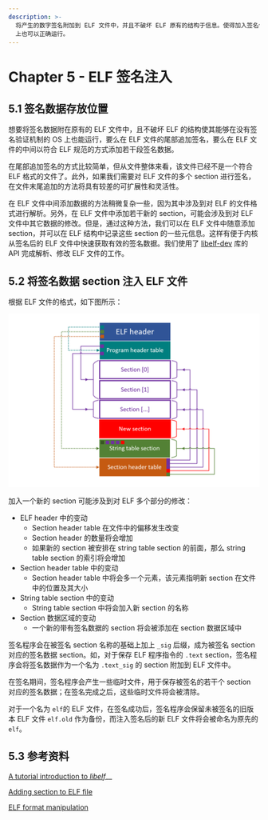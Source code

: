 ```yaml
---
description: >-
  将产生的数字签名附加到 ELF 文件中，并且不破坏 ELF 原有的结构于信息。使得加入签名信息的 ELF 文件也能够在没有签名验证机制的普通 Linux
  上也可以正确运行。
---
```


# Chapter 5 - ELF 签名注入

## 5.1 签名数据存放位置

想要将签名数据附在原有的 ELF 文件中，且不破坏 ELF 的结构使其能够在没有签名验证机制的 OS 上也能运行，要么在 ELF 文件的尾部追加签名，要么在 ELF 文件的中间以符合 ELF 规范的方式添加若干段签名数据。

在尾部追加签名的方式比较简单，但从文件整体来看，该文件已经不是一个符合 ELF 格式的文件了。此外，如果我们需要对 ELF 文件的多个 section 进行签名，在文件末尾追加的方法将具有较差的可扩展性和灵活性。

在 ELF 文件中间添加数据的方法稍微复杂一些，因为其中涉及到对 ELF 的文件格式进行解析。另外，在 ELF 文件中添加若干新的 section，可能会涉及到对 ELF 文件中其它数据的修改。但是，通过这种方法，我们可以在 ELF 文件中随意添加 section，并可以在 ELF 结构中记录这些 section 的一些元信息。这样有便于内核从签名后的 ELF 文件中快速获取有效的签名数据。我们使用了 [libelf-dev](https://sourceforge.net/p/elftoolchain/wiki/Home/) 库的 API 完成解析、修改 ELF 文件的工作。

## 5.2 将签名数据 section 注入 ELF 文件

根据 ELF 文件的格式，如下图所示：

![](../.gitbook/assets/elf-new-section.png)

加入一个新的 section 可能涉及到对 ELF 多个部分的修改：

* ELF header 中的变动
  * Section header table 在文件中的偏移发生改变
  * Section header 的数量将会增加
  * 如果新的 section 被安排在 string table section 的前面，那么 string table section 的索引将会增加
* Section header table 中的变动
  * Section header table 中将会多一个元素，该元素指明新 section 在文件中的位置及其大小
* String table section 中的变动
  * String table section 中将会加入新 section 的名称
* Section 数据区域的变动
  * 一个新的带有签名数据的 section 将会被添加在 section 数据区域中

签名程序会在被签名 section 名称的基础上加上 `_sig` 后缀，成为被签名 section 对应的签名数据 section。如，对于保存 ELF 程序指令的 `.text` section，签名程序会将签名数据作为一个名为 `.text_sig` 的 section 附加到 ELF 文件中。

在签名期间，签名程序会产生一些临时文件，用于保存被签名的若干个 section 对应的签名数据；在签名完成之后，这些临时文件将会被清除。

对于一个名为 `elf`的 ELF 文件，在签名成功后，签名程序会保留未被签名的旧版本 ELF 文件 `elf.old` 作为备份，而注入签名后的新 ELF 文件将会被命名为原先的 `elf`。

## 5.3 参考资料

[A tutorial introduction to _libelf_](https://sourceforge.net/projects/elftoolchain/files/Documentation/libelf-by-example/20120308/libelf-by-example.pdf/download)\_\_

[Adding section to ELF file](https://stackoverflow.com/questions/1088128/adding-section-to-elf-file)

[ELF format manipulation](https://stackoverflow.com/questions/7601344/elf-format-manipulation)

